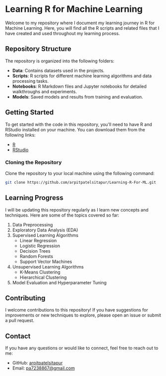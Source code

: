 # Learning R for Machine Learning

Welcome to my repository where I document my learning journey in R for Machine Learning. Here, you will find all the R scripts and related files that I have created and used throughout my learning process.

## Repository Structure

The repository is organized into the following folders:

- **Data**: Contains datasets used in the projects.
- **Scripts**: R scripts for different machine learning algorithms and data processing tasks.
- **Notebooks**: R Markdown files and Jupyter notebooks for detailed walkthroughs and experiments.
- **Models**: Saved models and results from training and evaluation.

## Getting Started

To get started with the code in this repository, you'll need to have R and RStudio installed on your machine. You can download them from the following links:

- [R](https://cran.r-project.org/)
- [RStudio](https://rstudio.com/products/rstudio/download/)

### Cloning the Repository

Clone the repository to your local machine using the following command:

```bash
git clone https://github.com/arpitpatelsitapur/Learning-R-For-ML.git
```


## Learning Progress

I will be updating this repository regularly as I learn new concepts and techniques. Here are some of the topics covered so far:

1. Data Preprocessing
2. Exploratory Data Analysis (EDA)
3. Supervised Learning Algorithms
    - Linear Regression
    - Logistic Regression
    - Decision Trees
    - Random Forests
    - Support Vector Machines
4. Unsupervised Learning Algorithms
    - K-Means Clustering
    - Hierarchical Clustering
5. Model Evaluation and Hyperparameter Tuning

## Contributing

I welcome contributions to this repository! If you have suggestions for improvements or new techniques to explore, please open an issue or submit a pull request.

## Contact

If you have any questions or would like to connect, feel free to reach out to me:

- GitHub: [arpitpatelsitapur](https://github.com/arpitpatelsitapur)
- Email: pa7238867@gmail.com


```
